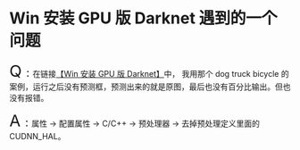 # Win 安装 GPU 版 Darknet 遇到的一个问题

<big><big><big><big>Q   </big></big>:   </big></big>
在链接[【Win 安装 GPU 版 Darknet】](https://zhuanlan.zhihu.com/p/45845454)中，
我用那个 dog truck bicycle 的案例，运行之后没有预测框，预测出来的就是原图，最后也没有百分比输出。但也没有报错。

<big><big><big><big>A   </big></big>:   </big></big>
属性 -> 配置属性 -> C/C++ -> 预处理器 -> 去掉预处理定义里面的 CUDNN_HAL。
